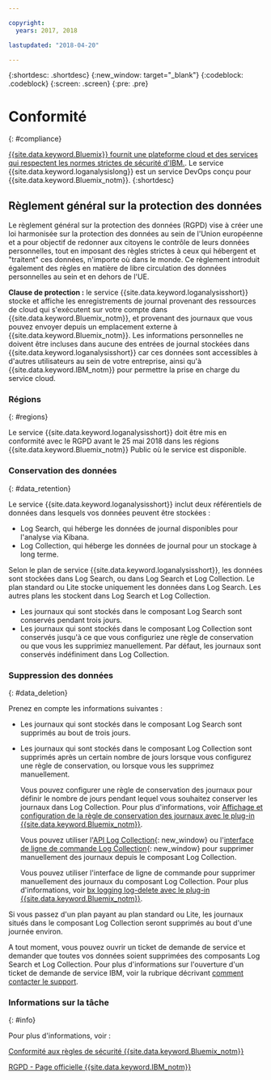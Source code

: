 ```yaml
---

copyright:
  years: 2017, 2018

lastupdated: "2018-04-20"

---
```



{:shortdesc: .shortdesc}
{:new_window: target="_blank"}
{:codeblock: .codeblock}
{:screen: .screen}
{:pre: .pre}


# Conformité
{: #compliance}

[{{site.data.keyword.Bluemix}} fournit une plateforme cloud et des services qui respectent les normes strictes de sécurité d'IBM.](/docs/security/compliance.html#compliance). Le service {{site.data.keyword.loganalysislong}} est un service DevOps conçu pour {{site.data.keyword.Bluemix_notm}}. {:shortdesc}


## Règlement général sur la protection des données

Le règlement général sur la protection des données (RGPD) vise à créer une loi harmonisée sur la protection des données au sein de l'Union européenne et a pour objectif de redonner aux citoyens le contrôle de leurs données personnelles, tout en imposant des règles strictes à ceux qui hébergent et "traitent" ces données, n'importe où dans le monde. Ce règlement introduit également des règles en matière de libre circulation des données personnelles au sein et en dehors de l'UE. 

**Clause de protection :** le service {{site.data.keyword.loganalysisshort}} stocke et affiche les enregistrements de journal provenant des ressources de cloud qui s'exécutent sur votre compte dans {{site.data.keyword.Bluemix_notm}}, et provenant des journaux que vous pouvez envoyer depuis un emplacement externe à {{site.data.keyword.Bluemix_notm}}. Les informations personnelles ne doivent être incluses dans aucune des entrées de journal stockées dans {{site.data.keyword.loganalysisshort}} car ces données sont accessibles à d'autres utilisateurs au sein de votre entreprise, ainsi qu'à {{site.data.keyword.IBM_notm}} pour permettre la prise en charge du service cloud. 

### Régions
{: #regions}

Le service {{site.data.keyword.loganalysisshort}} doit être mis en conformité avec le RGPD avant le 25 mai 2018 dans les régions {{site.data.keyword.Bluemix_notm}} Public où le service est disponible. 


### Conservation des données
{: #data_retention}

Le service {{site.data.keyword.loganalysisshort}} inclut deux référentiels de données dans lesquels vos données peuvent être stockées : 

* Log Search, qui héberge les données de journal disponibles pour l'analyse via Kibana.
* Log Collection, qui héberge les données de journal pour un stockage à long terme. 

Selon le plan de service {{site.data.keyword.loganalysisshort}}, les données sont stockées dans Log Search, ou dans Log Search et Log Collection. Le plan standard ou Lite stocke uniquement les données dans Log Search. Les autres plans les stockent dans Log Search et Log Collection.

* Les journaux qui sont stockés dans le composant Log Search sont conservés pendant trois jours.
* Les journaux qui sont stockés dans le composant Log Collection sont conservés jusqu'à ce que vous configuriez une règle de conservation ou que vous les supprimiez manuellement. Par défaut, les journaux sont conservés indéfiniment dans Log Collection. 



### Suppression des données
{: #data_deletion}

Prenez en compte les informations suivantes :

* Les journaux qui sont stockés dans le composant Log Search sont supprimés au bout de trois jours.

* Les journaux qui sont stockés dans le composant Log Collection sont supprimés après un certain nombre de jours lorsque vous configurez une règle de conservation, ou lorsque vous les supprimez manuellement.  

    Vous pouvez configurer une règle de conservation des journaux pour définir le nombre de jours pendant lequel vous souhaitez conserver les journaux dans Log Collection. Pour plus d'informations, voir [Affichage et configuration de la règle de conservation des journaux avec le plug-in {{site.data.keyword.Bluemix_notm}}](/docs/services/CloudLogAnalysis/how-to/manage-logs/configuring_retention_policy_cloud.html#configuring_retention_policy).

    Vous pouvez utiliser l'[API Log Collection](https://console.bluemix.net/apidocs/948-ibm-cloud-log-collection-api?&language=node&env_id=ibm%3Ayp%3Aus-south#introduction){: new_window} ou l'[interface de ligne de commande Log Collection](/docs/services/CloudLogAnalysis/reference/log_analysis_cli_cloud.html#log_analysis_cli){: new_window} pour supprimer manuellement des journaux depuis le composant Log Collection. 

    Vous pouvez utiliser l'interface de ligne de commande pour supprimer manuellement des journaux du composant Log Collection. Pour plus d'informations, voir [bx logging log-delete avec le plug-in {{site.data.keyword.Bluemix_notm}}](/docs/services/CloudLogAnalysis/how-to/manage-logs/deleting_logs_cloud.html#deleting_logs).


Si vous passez d'un plan payant au plan standard ou Lite, les journaux situés dans le composant Log Collection seront supprimés au bout d'une journée environ. 

A tout moment, vous pouvez ouvrir un ticket de demande de service et demander que toutes vos données soient supprimées des composants Log Search et Log Collection. Pour plus d'informations sur l'ouverture d'un ticket de demande de service IBM, voir la rubrique décrivant [comment contacter le support](https://www.{DomainName}/docs/support/index.html#contacting-support).



### Informations sur la tâche
{: #info}

Pour plus d'informations, voir :

[Conformité aux règles de sécurité {{site.data.keyword.Bluemix_notm}}](/docs/security/compliance.html#compliance)

[RGPD - Page officielle {{site.data.keyword.IBM_notm}}](https://www.ibm.com/data-responsibility/gdpr/)



